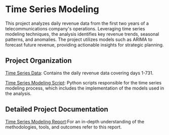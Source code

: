 # Time Series Modeling 

This project analyzes daily revenue data from the first two years of a telecommunications company's operations. Leveraging time series modeling techniques, the analysis identifies key revenue trends, seasonal patterns, and anomalies. The project utilizes models such as ARIMA to forecast future revenue, providing actionable insights for strategic planning. 

## Project Organization 

[Time Series Data](https://github.com/jcooper2368/JCProjectCode/raw/main/time-series-analysis/teleco_time_series.csv): Contains the daily revenue data covering days 1-731. 

[Time Series Modeling Script](Time%20Series%20Modeling%20(1).ipynb): Python scripts responsible for the time series modeling process, which includes the implementation of the models used in the analysis. 

## Detailed Project Documentation

[Time Series Modeling Report](https://github.com/jcooper2368/JCProjectCode/raw/main/time-series-analysis/Time%20Series%20Modeling.pdf):For an in-depth understanding of the methodologies, tools, and outcomes refer to this report. 

